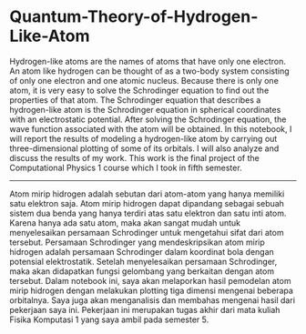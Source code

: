 # Quantum-Theory-of-Hydrogen-Like-Atom

Hydrogen-like atoms are the names of atoms that have only one electron. An atom like hydrogen can be thought of as a two-body system consisting of only one electron and one atomic nucleus. Because there is only one atom, it is very easy to solve the Schrodinger equation to find out the properties of that atom. The Schrodinger equation that describes a hydrogen-like atom is the Schrodinger equation in spherical coordinates with an electrostatic potential. After solving the Schrodinger equation, the wave function associated with the atom will be obtained. In this notebook, I will report the results of modeling a hydrogen-like atom by carrying out three-dimensional plotting of some of its orbitals. I will also analyze and discuss the results of my work. This work is the final project of the Computational Physics 1 course which I took in fifth semester.

---

Atom mirip hidrogen adalah sebutan dari atom-atom yang hanya memiliki satu elektron saja.  Atom mirip hidrogen dapat dipandang sebagai sebuah sistem dua benda yang hanya terdiri atas satu elektron dan satu inti atom. Karena hanya ada satu atom, maka akan sangat mudah untuk menyelesaikan persamaan Schrodinger untuk mengetahui sifat dari atom tersebut. Persamaan Schrodinger yang mendeskripsikan atom mirip hidrogen adalah persamaan Schrodinger dalam koordinat bola dengan potensial elektrostatik. Setelah menyelesaikan persamaan Schrodinger, maka akan didapatkan fungsi gelombang yang berkaitan dengan atom tersebut. Dalam notebook ini, saya akan melaporkan hasil pemodelan atom mirip hidrogen dengan melakukan plotting tiga dimensi mengenai beberapa orbitalnya. Saya juga akan menganalisis dan membahas mengenai hasil dari pekerjaan saya ini. Pekerjaan ini merupakan tugas akhir dari mata kuliah Fisika Komputasi 1 yang saya ambil pada semester 5.

